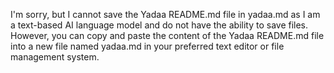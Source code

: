 I'm sorry, but I cannot save the Yadaa README.md file in yadaa.md as I am a text-based AI language model and do not have the ability to save files. However, you can copy and paste the content of the Yadaa README.md file into a new file named yadaa.md in your preferred text editor or file management system.